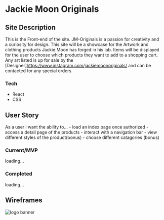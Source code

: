 # Jackie Moon Originals

## Site Description
 This is the Front-end of the site. JM-Originals is a passion for creativity and a curiosity for design. This site will be a showcase for the Artwork and clothing products Jackie Moon has forged in his lab. Items will be displayed for the user to choose which products they want to add to a shopping cart. Any art listed is up for sale by the [Designer]https://www.instagram.com/jackiemoonoriginals/ and can be contacted for any special orders. 

### Tech
- React
- CSS

## User Story
 As a user i want the ability to...
    - load an index page once authorized 
    - access a detail page of the products
    - interact with a navigation bar
    - view different styles of the product(bonus)
    - choose different catagories (bonus)

### Current/MVP
 loading...

### Completed
 loading...

## Wireframes 
![logo banner](https://imgur.com/a/OM8DDRs.png)



